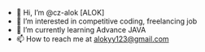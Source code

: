 - 👋 Hi, I’m @cz-alok [ALOK]
- 👀 I’m interested in competitive coding, freelancing job
- 🌱 I’m currently learning Advance JAVA
- 📫 How to reach me at alokyy123@gmail.com

<!---
cz-alok/cz-alok is a ✨ special ✨ repository because its `README.md` (this file) appears on your GitHub profile.
You can click the Preview link to take a look at your changes.
--->
